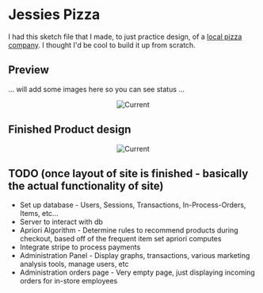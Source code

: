 # Jessies Pizza
I had this sketch file that I made, to just practice design, of a [local pizza company](https://www.jessyspizza.ca/). I thought I'd be cool to build it up from scratch.

## Preview
... will add some images here so you can see status ...
<p align="center">
  <img src="http://i.imgur.com/2hGOuqA.jpg" alt="Current"/>
</p>

## Finished Product design
<p align="center">
  <img src="http://i.imgur.com/hWWOND2.jpg" alt="Current"/>
</p>

## TODO (once layout of site is finished - basically the actual functionality of site)
* Set up database - Users, Sessions, Transactions, In-Process-Orders, Items, etc...
* Server to interact with db
* Apriori Algorithm - Determine rules to recommend products during checkout, based off of the frequent item set apriori computes
* Integrate stripe to process payments
* Administration Panel - Display graphs, transactions, various marketing analysis tools, manage users, etc
* Administration orders page - Very empty page, just displaying incoming orders for in-store employees
